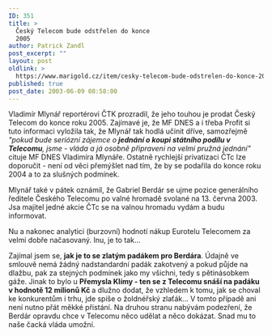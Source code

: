 ```yaml
---
ID: 351
title: >
  Český Telecom bude odstřelen do konce
  2005
author: Patrick Zandl
post_excerpt: ""
layout: post
oldlink: >
  https://www.marigold.cz/item/cesky-telecom-bude-odstrelen-do-konce-2005
published: true
post_date: 2003-06-09 08:58:00
---
```

<p>
Vladimír Mlynář reportérovi ČTK prozradil, že jeho touhou je prodat Český Telecom do konce roku 2005. Zajímavé je, že MF DNES a i třeba Profit si tuto informaci vyložila tak, že Mlynář tak hodlá učinit dříve, samozřejmě<EM> "pokud bude seriózní zájemce o<STRONG> jednání o koupi státního podílu v Telecomu</STRONG>, jsme - vláda a já osobně připraveni na velmi pružná jednání"</EM> cituje MF DNES Vladimíra Mlynáře. Ostatně rychlejší privatizaci ČTc lze doporučit - není od věci přemýšlet nad tím, že by se podařila do konce roku 2004 a to za slušných podmínek. </p>

<p>
Mlynář také v pátek oznámil, že Gabriel Berdár se ujme pozice generálního ředitele Českého Telecomu po valné hromadě svolané na 13. června 2003. Jsa majitel jedné akcie ČTc se na valnou hromadu vydám a budu informovat.</p>

<p>
Nu a nakonec analytici (burzovní) hodnotí nákup Eurotelu Telecomem za velmi dobře načasovaný. Inu, je to tak... </p>

<p>
Zajímal jsem se, <STRONG>jak je to se zlatým padákem pro Berdára</STRONG>. Údajně ve smlouvě nemá žádný nadstandardní padák zakotvený a pokud půjde na dlažbu, pak za stejných podmínek jako my všichni, tedy s pětinásobkem gáže. Jinak to bylo u <STRONG>Přemysla Klímy - ten se z Telecomu snáší na padáku v hodnotě 12 milionů Kč </STRONG>a dlužno dodat, že vzhledem k tomu, jak se choval ke konkurentům i trhu, jde spíše o žoldnéřský zlaťák...&#160;V tomto případě ani není nutno přát měkké přistání. Na druhou stranu nabývám podezření, že Berdár opravdu chce v Telecomu něco udělat a něco dokázat. Snad mu to naše čacká vláda umožní.</p>
